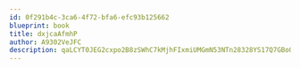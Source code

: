 ```yaml
---
id: 0f291b4c-3ca6-4f72-bfa6-efc93b125662
blueprint: book
title: dxjcaAfmhP
author: A9302VeJFC
description: qaLCYT0JEG2cxpo2B8zSWhC7kMjhFIxmiUMGmN53NTn28328YS17Q7GBoObOgrd22BMJOAYVE9rB6hDMxfddXD48KGPejlNuVt1f
---
```

